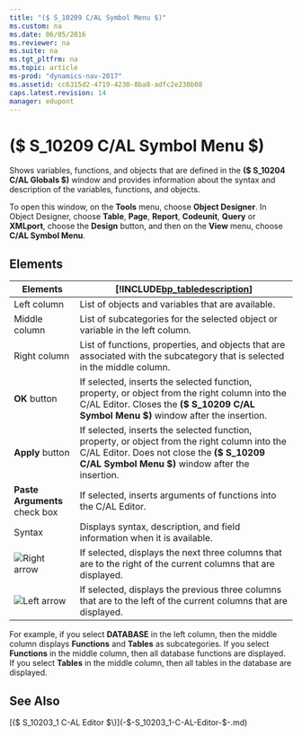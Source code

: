 ```yaml
---
title: "($ S_10209 C/AL Symbol Menu $)"
ms.custom: na
ms.date: 06/05/2016
ms.reviewer: na
ms.suite: na
ms.tgt_pltfrm: na
ms.topic: article
ms-prod: "dynamics-nav-2017"
ms.assetid: cc6315d2-4719-4230-8ba8-adfc2e230b08
caps.latest.revision: 14
manager: edupont
---
```

# ($ S_10209 C/AL Symbol Menu $)
Shows variables, functions, and objects that are defined in the **\($ S\_10204 C/AL Globals $\)** window and provides information about the syntax and description of the variables, functions, and objects.  
  
 To open this window, on the **Tools** menu, choose **Object Designer**. In Object Designer, choose **Table**, **Page**, **Report**, **Codeunit**, **Query** or **XMLport**, choose the **Design** button, and then on the **View** menu, choose **C/AL Symbol Menu**.  
  
## Elements  
  
|Elements|[!INCLUDE[bp_tabledescription](../includes/bp_tabledescription_md.md)]|  
|--------------|---------------------------------------|  
|Left column|List of objects and variables that are available.|  
|Middle column|List of subcategories for the selected object or variable in the left column.|  
|Right column|List of functions, properties, and objects that are associated with the subcategory that is selected in the middle column.|  
|**OK** button|If selected, inserts the selected function, property, or object from the right column into the C/AL Editor. Closes the **\($ S\_10209 C/AL Symbol Menu $\)** window after the insertion.|  
|**Apply** button|If selected, inserts the selected function, property, or object from the right column into the C/AL Editor. Does not close the **\($ S\_10209 C/AL Symbol Menu $\)** window after the insertion.|  
|**Paste Arguments** check box|If selected, inserts arguments of functions into the C/AL Editor.|  
|Syntax|Displays syntax, description, and field information when it is available.|  
|![Right arrow](media/MicrosoftDynamicsNAV_RightArrow.jpg "MicrosoftDynamicsNAV\_RightArrow")|If selected, displays the next three columns that are to the right of the current columns that are displayed.|  
|![Left arrow](media/MicrosoftDynamicsNAV_LetfArrow.jpg "MicrosoftDynamicsNAV\_LetfArrow")|If selected, displays the previous three columns that are to the left of the current columns that are displayed.|  
  
 For example, if you select **DATABASE** in the left column, then the middle column displays **Functions** and **Tables** as subcategories. If you select **Functions** in the middle column, then all database functions are displayed. If you select **Tables** in the middle column, then all tables in the database are displayed.  
  
## See Also  
 [\($ S\_10203\_1 C-AL Editor $\)](-$-S_10203_1-C-AL-Editor-$-.md)